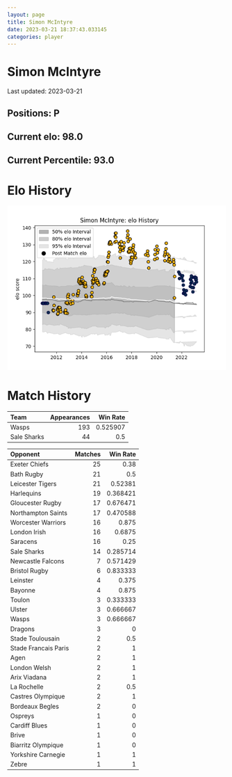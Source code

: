```yaml
---  
layout: page  
title: Simon McIntyre  
date: 2023-03-21 18:37:43.033145  
categories: player  
---
```

# Simon McIntyre


Last updated: 2023-03-21
## Positions: P

## Current elo: 98.0

## Current Percentile: 93.0

# Elo History


![elo history](history_SimonMcIntyre.png)
# Match History


| Team        |   Appearances |   Win Rate |
|:------------|--------------:|-----------:|
| Wasps       |           193 |   0.525907 |
| Sale Sharks |            44 |   0.5      |

| Opponent             |   Matches |   Win Rate |
|:---------------------|----------:|-----------:|
| Exeter Chiefs        |        25 |   0.38     |
| Bath Rugby           |        21 |   0.5      |
| Leicester Tigers     |        21 |   0.52381  |
| Harlequins           |        19 |   0.368421 |
| Gloucester Rugby     |        17 |   0.676471 |
| Northampton Saints   |        17 |   0.470588 |
| Worcester Warriors   |        16 |   0.875    |
| London Irish         |        16 |   0.6875   |
| Saracens             |        16 |   0.25     |
| Sale Sharks          |        14 |   0.285714 |
| Newcastle Falcons    |         7 |   0.571429 |
| Bristol Rugby        |         6 |   0.833333 |
| Leinster             |         4 |   0.375    |
| Bayonne              |         4 |   0.875    |
| Toulon               |         3 |   0.333333 |
| Ulster               |         3 |   0.666667 |
| Wasps                |         3 |   0.666667 |
| Dragons              |         3 |   0        |
| Stade Toulousain     |         2 |   0.5      |
| Stade Francais Paris |         2 |   1        |
| Agen                 |         2 |   1        |
| London Welsh         |         2 |   1        |
| Arix Viadana         |         2 |   1        |
| La Rochelle          |         2 |   0.5      |
| Castres Olympique    |         2 |   1        |
| Bordeaux Begles      |         2 |   0        |
| Ospreys              |         1 |   0        |
| Cardiff Blues        |         1 |   0        |
| Brive                |         1 |   0        |
| Biarritz Olympique   |         1 |   0        |
| Yorkshire Carnegie   |         1 |   1        |
| Zebre                |         1 |   1        |